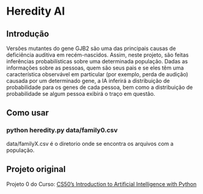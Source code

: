 # Heredity AI

## Introdução

Versões mutantes do gene GJB2 são uma das principais causas de deficiência auditiva em recém-nascidos. Assim, neste projeto, são feitas inferências probabilísticas sobre uma determinada população. Dadas as informações sobre as pessoas, quem são seus pais e se eles têm uma característica observável em particular (por exemplo, perda de audição) causada por um determinado gene, a IA inferirá a distribuição de probabilidade para os genes de cada pessoa, bem como a distribuição de probabilidade se algum pessoa exibirá o traço em questão.

## Como usar

### python heredity.py data/family0.csv

data/familyX.csv é o diretorio onde se encontra os arquivos com a população.

## Projeto original

Projeto 0 do Curso: [CS50’s Introduction to Artificial Intelligence with Python](https://cs50.harvard.edu/ai/2020/weeks/2/)
